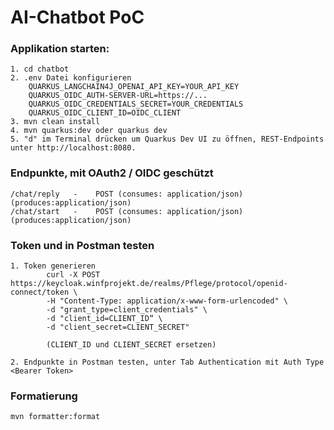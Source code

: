# AI-Chatbot PoC

### Applikation starten:
    1. cd chatbot 
    2. .env Datei konfigurieren
        QUARKUS_LANGCHAIN4J_OPENAI_API_KEY=YOUR_API_KEY
        QUARKUS_OIDC_AUTH-SERVER-URL=https://...
        QUARKUS_OIDC_CREDENTIALS_SECRET=YOUR_CREDENTIALS
        QUARKUS_OIDC_CLIENT_ID=OIDC_CLIENT
    3. mvn clean install
    4. mvn quarkus:dev oder quarkus dev
    5. "d" im Terminal drücken um Quarkus Dev UI zu öffnen, REST-Endpoints unter http://localhost:8080.

### Endpunkte, mit OAuth2 / OIDC geschützt
    /chat/reply   -    POST (consumes: application/json) (produces:application/json)
    /chat/start   -    POST (consumes: application/json) (produces:application/json)

### Token und in Postman testen
    1. Token generieren
            curl -X POST https://keycloak.winfprojekt.de/realms/Pflege/protocol/openid-connect/token \
            -H "Content-Type: application/x-www-form-urlencoded" \
            -d "grant_type=client_credentials" \
            -d "client_id=CLIENT_ID“ \
            -d "client_secret=CLIENT_SECRET"
        
            (CLIENT_ID und CLIENT_SECRET ersetzen)

    2. Endpunkte in Postman testen, unter Tab Authentication mit Auth Type <Bearer Token> 

### Formatierung
    mvn formatter:format